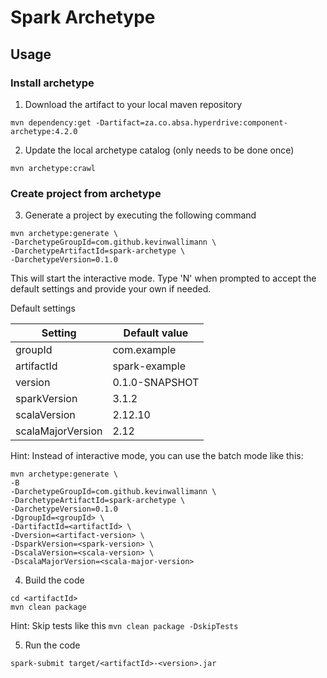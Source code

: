 # Spark Archetype

## Usage

### Install archetype

1. Download the artifact to your local maven repository
```
mvn dependency:get -Dartifact=za.co.absa.hyperdrive:component-archetype:4.2.0
```
2. Update the local archetype catalog (only needs to be done once)
```
mvn archetype:crawl
```

### Create project from archetype
3. Generate a project by executing the following command
```
mvn archetype:generate \
-DarchetypeGroupId=com.github.kevinwallimann \
-DarchetypeArtifactId=spark-archetype \
-DarchetypeVersion=0.1.0
```
This will start the interactive mode. Type 'N' when prompted to accept the default settings and provide your own if needed.

Default settings

| Setting | Default value |
| --- | --- |
| groupId | com.example |
| artifactId | spark-example |
| version | 0.1.0-SNAPSHOT |
| sparkVersion | 3.1.2 |
| scalaVersion | 2.12.10 |
| scalaMajorVersion | 2.12 |

Hint: Instead of interactive mode, you can use the batch mode like this:
```
mvn archetype:generate \
-B
-DarchetypeGroupId=com.github.kevinwallimann \
-DarchetypeArtifactId=spark-archetype \
-DarchetypeVersion=0.1.0
-DgroupId=<groupId> \
-DartifactId=<artifactId> \
-Dversion=<artifact-version> \
-DsparkVersion=<spark-version> \
-DscalaVersion=<scala-version> \
-DscalaMajorVersion=<scala-major-version>
```

4. Build the code
```
cd <artifactId>
mvn clean package
```

Hint: Skip tests like this `mvn clean package -DskipTests`

5. Run the code
```
spark-submit target/<artifactId>-<version>.jar
```
